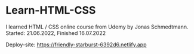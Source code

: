 # Learn-HTML-CSS
I learned HTML / CSS online course from Udemy by Jonas Schmedtmann.  
Started: 21.06.2022, Finished 16.07.2022  

 Deploy-site:
 https://friendly-starburst-6392d6.netlify.app
